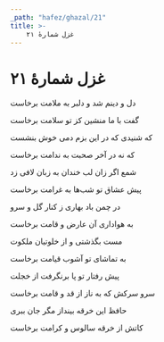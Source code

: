 ```yaml
---
_path: "hafez/ghazal/21"
title: >-
    غزل شمارهٔ ۲۱
---
```

# غزل شمارهٔ ۲۱

<div class="b" id="bn1"><div class="m1"><p>دل و دینم شد و دلبر به ملامت برخاست</p></div>
<div class="m2"><p>گفت با ما منشین کز تو سلامت برخاست</p></div></div>
<div class="b" id="bn2"><div class="m1"><p>که شنیدی که در این بزم دمی خوش بنشست</p></div>
<div class="m2"><p>که نه در آخر صحبت به ندامت برخاست</p></div></div>
<div class="b" id="bn3"><div class="m1"><p>شمع اگر زان لب خندان به زبان لافی زد</p></div>
<div class="m2"><p>پیش عشاق تو شب‌ها به غرامت برخاست</p></div></div>
<div class="b" id="bn4"><div class="m1"><p>در چمن باد بهاری ز کنار گل و سرو</p></div>
<div class="m2"><p>به هواداری آن عارض و قامت برخاست</p></div></div>
<div class="b" id="bn5"><div class="m1"><p>مست بگذشتی و از خلوتیان ملکوت</p></div>
<div class="m2"><p>به تماشای تو آشوب قیامت برخاست</p></div></div>
<div class="b" id="bn6"><div class="m1"><p>پیش رفتار تو پا برنگرفت از خجلت</p></div>
<div class="m2"><p>سرو سرکش که به ناز از قد و قامت برخاست</p></div></div>
<div class="b" id="bn7"><div class="m1"><p>حافظ این خرقه بینداز مگر جان ببری</p></div>
<div class="m2"><p>کاتش از خرقه سالوس و کرامت برخاست</p></div></div>
